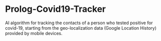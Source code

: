 # Prolog-Covid19-Tracker
AI algorithm for tracking the contacts of a person who tested positive for covid-19, starting from the geo-localization data (Google Location History) provided by mobile devices.
